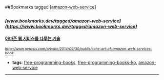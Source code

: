 ##Bookmarks tagged [[amazon-web-service]](https://www.bookmarks.dev?q=[amazon-web-service])

_<sup><sup>[www.bookmarks.dev/tagged/amazon-web-service](https://www.bookmarks.dev/tagged/amazon-web-service)</sup></sup>_
---
#### [아마존 웹 서비스를 다루는 기술](http://www.pyrasis.com/private/2014/09/30/publish-the-art-of-amazon-web-services-book)
_<sup>http://www.pyrasis.com/private/2014/09/30/publish-the-art-of-amazon-web-services-book</sup>_

* **tags**: [free-programming-books](../tagged/free-programming-books.md), [free-programming-books-ko](../tagged/free-programming-books-ko.md), [amazon-web-service](../tagged/amazon-web-service.md)
---

